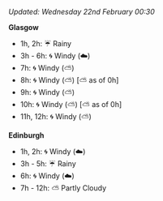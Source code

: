 *Updated: Wednesday 22nd February 00:30*

**Glasgow**

* 1h, 2h: :umbrella: Rainy
* 3h - 6h: :cyclone: Windy (:cloud:)
* 7h: :cyclone: Windy (:partly_sunny:)
* 8h: :cyclone: Windy (:partly_sunny:) [:partly_sunny: as of 0h]
* 9h: :cyclone: Windy (:partly_sunny:)
* 10h: :cyclone: Windy (:partly_sunny:) [:partly_sunny: as of 0h]
* 11h, 12h: :cyclone: Windy (:partly_sunny:)

**Edinburgh**

* 1h, 2h: :cyclone: Windy (:cloud:)
* 3h - 5h: :umbrella: Rainy
* 6h: :cyclone: Windy (:cloud:)
* 7h - 12h: :partly_sunny: Partly Cloudy
